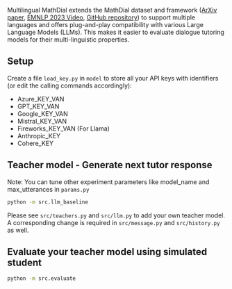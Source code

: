 Multilingual MathDial extends the MathDial dataset and framework ([ArXiv paper](https://arxiv.org/abs/2305.14536), [EMNLP 2023 Video](https://s3.amazonaws.com/pf-user-files-01/u-59356/uploads/2023-11-13/6a13y89/mathdial-emnlp23-v5.mp4), [GitHub repository](https://github.com/eth-nlped/mathdial/)) to support multiple languages and offers plug-and-play compatibility with various Large Language Models (LLMs). This makes it easier to evaluate dialogue tutoring models for their multi-linguistic properties.

## Setup
Create a file `load_key.py` in `model` to store all your API keys with identifiers (or edit the calling commands accordingly):
- Azure_KEY_VAN
- GPT_KEY_VAN
- Google_KEY_VAN
- Mistral_KEY_VAN
- Fireworks_KEY_VAN (For Llama)
- Anthropic_KEY
- Cohere_KEY

## Teacher model - Generate next tutor response

Note: You can tune other experiment parameters like model_name and max_utterances in `params.py`

```bash
python -m src.llm_baseline
```
Please see `src/teachers.py` and `src/llm.py` to add your own teacher model. A corresponding change is required in `src/message.py` and `src/history.py` as well.

## Evaluate your teacher model using simulated student
```bash
python -m src.evaluate 
```